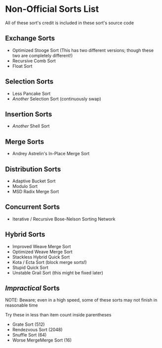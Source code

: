 # Non-Official Sorts List
All of these sort's credit is included in these sort's source code

## Exchange Sorts
- Optimized Stooge Sort
(This has two different versions; though these two are completely different!)
- Recursive Comb Sort
- Float Sort

## Selection Sorts
- Less Pancake Sort
- *Another* Selection Sort (continuously swap)

## Insertion Sorts
- *Another* Shell Sort

## Merge Sorts
- Andrey Astrelin's In-Place Merge Sort

## Distribution Sorts
- Adaptive Bucket Sort
- Modulo Sort
- MSD Radix Merge Sort

## Concurrent Sorts
- Iterative / Recursive Bose-Nelson Sorting Network

## Hybrid Sorts
- Improved Weave Merge Sort
- Optimized Weave Merge Sort
- Stackless Hybrid Quick Sort
- Kota / Ecta Sort (block merge sorts!)
- Stupid Quick Sort
- Unstable Grail Sort (this might be fixed later)

## *Impractical* Sorts
NOTE: Beware; even in a high speed, some of these sorts may not finish in reasonable time

Try these in less than item count inside parentheses

- Grate Sort (512)
- Rendezvous Sort (2048)
- Snuffle Sort (64)
- Worse MergeMerge Sort (16)